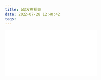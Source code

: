 ```yaml
---
title: b站发布视频
date: 2022-07-28 12:40:42
tags:
---
```

<iframe src="//player.bilibili.com/player.html?bvid=BV1aS4y1E7ZC&page=1" scrolling="no" border="0" frameborder="no" framespacing="0" allowfullscreen="true"> </iframe>